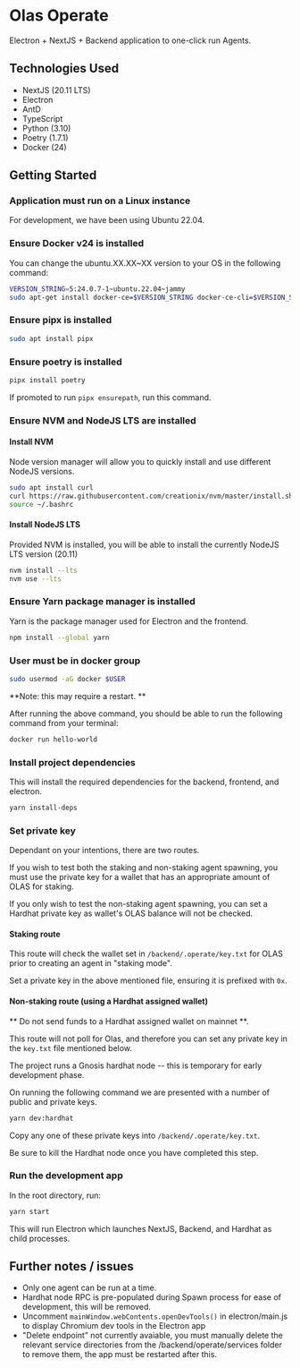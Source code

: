 # Olas Operate
Electron + NextJS + Backend application to one-click run Agents.

## Technologies Used

- NextJS (20.11 LTS)
- Electron
- AntD
- TypeScript
- Python (3.10)
- Poetry (1.7.1)
- Docker (24)

## Getting Started

### Application must run on a Linux instance

For development, we have been using Ubuntu 22.04.

### Ensure Docker v24 is installed

You can change the ubuntu.XX.XX~XX version to your OS in the following command:

```bash
VERSION_STRING=5:24.0.7-1~ubuntu.22.04~jammy
sudo apt-get install docker-ce=$VERSION_STRING docker-ce-cli=$VERSION_STRING containerd.io docker-buildx-plugin docker-compose-plugin
```

### Ensure pipx is installed

```bash
sudo apt install pipx
```

### Ensure poetry is installed

```bash
pipx install poetry
```

If promoted to run `pipx ensurepath`, run this command.

### Ensure NVM and NodeJS LTS are installed

#### Install NVM

Node version manager will allow you to quickly install and use different NodeJS versions.

```bash
sudo apt install curl 
curl https://raw.githubusercontent.com/creationix/nvm/master/install.sh | bash 
source ~/.bashrc
```

#### Install NodeJS LTS

Provided NVM is installed, you will be able to install the currently NodeJS LTS version (20.11)

```bash
nvm install --lts
nvm use --lts
```

### Ensure Yarn package manager is installed

Yarn is the package manager used for Electron and the frontend.

```bash 
npm install --global yarn
```

### User must be in docker group

```bash
sudo usermod -aG docker $USER
```

**Note: this may require a restart. **

After running the above command, you should be able to run the following command from your terminal: 

```bash
docker run hello-world
```

### Install project dependencies

This will install the required dependencies for the backend, frontend, and electron.

```bash
yarn install-deps
```

### Set private key

Dependant on your intentions, there are two routes.

If you wish to test both the staking and non-staking agent spawning, you must use the private key for a wallet that has an appropriate amount of OLAS for staking.

If you only wish to test the non-staking agent spawning, you can set a Hardhat private key as wallet's OLAS balance will not be checked.


#### Staking route

This route will check the wallet set in `/backend/.operate/key.txt` for OLAS prior to creating an agent in "staking mode".

Set a private key in the above mentioned file, ensuring it is prefixed with `0x`.

#### Non-staking route (using a Hardhat assigned wallet)

** Do not send funds to a Hardhat assigned wallet on mainnet **.

This route will not poll for Olas, and therefore you can set any private key in the `key.txt` file mentioned below.

The project runs a Gnosis hardhat node -- this is temporary for early development phase.

On running the following command we are presented with a number of public and private keys. 

```bash
yarn dev:hardhat
```

Copy any one of these private keys into `/backend/.operate/key.txt`.

Be sure to kill the Hardhat node once you have completed this step.

### Run the development app

In the root directory, run:

```bash
yarn start
```

This will run Electron which launches NextJS, Backend, and Hardhat as child processes.

## Further notes / issues

- Only one agent can be run at a time.
- Hardhat node RPC is pre-populated during Spawn process for ease of development, this will be removed.
- Uncomment `mainWindow.webContents.openDevTools()` in electron/main.js to display Chromium dev tools in the Electron app
- "Delete endpoint" not currently avaiable, you must manually delete the relevant service directories from the /backend/operate/services folder to remove them, the app must be restarted after this.